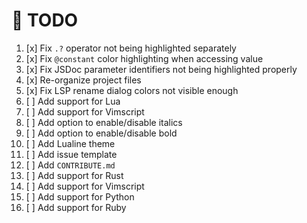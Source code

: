 # 📝 TODO

1. [x] Fix `.?` operator not being highlighted separately
2. [x] Fix `@constant` color highlighting when accessing value
3. [x] Fix JSDoc parameter identifiers not being highlighted properly
4. [x] Re-organize project files
5. [x] Fix LSP rename dialog colors not visible enough
6. [ ] Add support for Lua
7. [ ] Add support for Vimscript
8. [ ] Add option to enable/disable italics
9. [ ] Add option to enable/disable bold
10. [ ] Add Lualine theme
11. [ ] Add issue template
12. [ ] Add `CONTRIBUTE.md`
13. [ ] Add support for Rust
14. [ ] Add support for Vimscript
15. [ ] Add support for Python
16. [ ] Add support for Ruby
